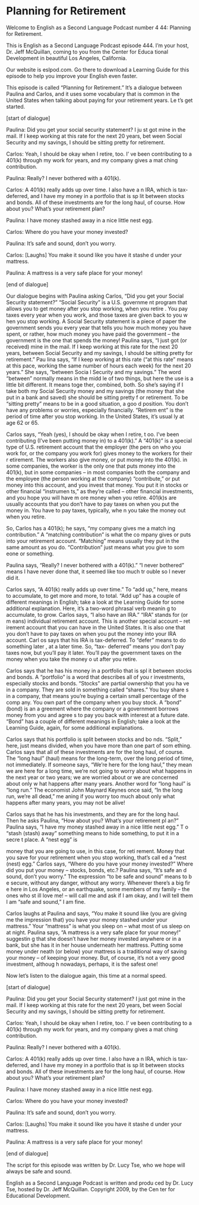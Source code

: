 # Planning for Retirement

Welcome to English as a Second Language Podcast number 4 44: Planning for Retirement.

This is English as a Second Language Podcast episode 444.  I’m your host, Dr. Jeff McQuillan, coming to you from the Center for Educa tional Development in beautiful Los Angeles, California.

Our website is eslpod.com.  Go there to download a Learning Guide for this episode to help you improve your English even faster.

This episode is called “Planning for Retirement.”  It’s a dialogue between Paulina and Carlos, and it uses some vocabulary that is common in the United States when talking about paying for your retirement years.  Le t’s get started.

[start of dialogue]

Paulina:  Did you get your social security statement?  I ju st got mine in the mail. If I keep working at this rate for the next 20 years, bet ween Social Security and my savings, I should be sitting pretty for retirement.

Carlos:  Yeah, I should be okay when I retire, too.  I’ ve been contributing to a 401(k) through my work for years, and my company gives a mat ching contribution.

Paulina:  Really?  I never bothered with a 401(k).

Carlos:  A 401(k) really adds up over time.  I also have a n IRA, which is tax- deferred, and I have my money in a portfolio that is sp lit between stocks and bonds.  All of these investments are for the long haul, of course.  How about you?  What’s your retirement plan?

Paulina:  I have money stashed away in a nice little nest  egg.

Carlos:  Where do you have your money invested?

Paulina:  It’s safe and sound, don’t you worry.

Carlos:  [Laughs] You make it sound like you have it stashe d under your mattress.

 Paulina:  A mattress is a very safe place for your money!

[end of dialogue]

Our dialogue begins with Paulina asking Carlos, “Did you  get your Social Security statement?”  “Social Security” is a U.S. governme nt program that allows you to get money after you stop working, when you retire .  You pay taxes every year when you work, and those taxes are given back to you w hen you stop working.  A Social Security statement is a piece of paper  the government sends you every year that tells you how much money you have spent, or rather, how much money you have paid the government – the government is the one that spends the money!  Paulina says, “I just got (or received) mine in the mail.  If I keep working at this rate for the next 20 years, between  Social Security and my savings, I should be sitting pretty for retirement.”  Pau lina says, “If I keep working at this rate (“at this rate” means at this pace, working the same number of hours each week) for the next 20 years.”  She says, “between Socia l Security and my savings.”  The word “between” normally means in the midd le of two things, but here the use is a little bit different.  It means toge ther, combined, both.  So she’s saying if I take both my Social Security money and my savings (the money that she put in a bank and saved) she should be sitting pretty f or retirement.  To be “sitting pretty” means to be in a good situation, a goo d position.  You don’t have any problems or worries, especially financially.  “Retirem ent” is the period of time after you stop working.  In the United States, it’s usual ly at age 62 or 65.

Carlos says, “Yeah (yes), I should be okay when I retire, t oo.  I’ve been contributing (I’ve been putting money in) to a 401(k).”   A “401(k)” is a special type of U.S. retirement account that the employer (the pers on who you work for, or the company you work for) gives money to the workers for their r etirement.  The workers also give money, or put money into the 401(k).  in some companies, the worker is the only one that puts money into the 401(k), but in some companies – in most companies both the company and the employee (the person working at the company) “contribute,” or put money into this account,  and you invest that money.  You put it in stocks or other financial “instrumen ts,” as they’re called – other financial investments, and you hope you will have m ore money when you retire.  401(k)s are usually accounts that you don’t have to pay taxes on when you put the money in.  You have to pay taxes, typically, whe n you take the money out when you retire.

So, Carlos has a 401(k); he says, “my company gives me a match ing contribution.”  A “matching contribution” is what the co mpany gives or puts into your retirement account.  “Matching” means usually they put  in the same amount as you do.  “Contribution” just means what you give to som eone or something.

 Paulina says, “Really?  I never bothered with a 401(k).”   “I never bothered” means I have never done that, it seemed like too much tr ouble so I never did it.

Carlos says, “A 401(k) really adds up over time.”  To “add up,” here, means to accumulate, to get more and more, to total.  “Add up”  has a couple of different meanings in English; take a look at the Learning Guide for some additional explanation.  Here, it’s a two-word phrasal verb meanin g to accumulate, to grow. Carlos says, “I also have an IRA.”  “IRA” stands for (or m eans) individual retirement account.  This is another special account – ret irement account that you can have in the United States.  It is also one that you don’t have to pay taxes on when you put the money into your IRA account.  Carl os says that his IRA is tax-deferred.  To “defer” means to do something later , at a later time.  So, “tax- deferred” means you don’t pay taxes now, but you’ll pay it later.  You’ll pay the government taxes on the money when you take the money o ut after you retire.

Carlos says that he has his money in a portfolio that is spl it between stocks and bonds.  A “portfolio” is a word that describes all of you r investments, especially stocks and bonds.  “Stocks” are partial ownership that you ha ve in a company. They are sold in something called “shares.”  You buy share s in a company, that means you’re buying a certain small percentage of the comp any.  You own part of the company when you buy stock.  A “bond” (bond) is an a greement where the company or a government borrows money from you and agree s to pay you back with interest at a future date.  “Bond” has a couple of different meanings in English; take a look at the Learning Guide, again, for some additional explanations.

Carlos says that his portfolio is split between stocks and bo nds.  “Split,” here, just means divided, when you have more than one part of som ething.  Carlos says that all of these investments are for the long haul, of  course.  The “long haul” (haul) means for the long-term, over the long period of time, not immediately.  If someone says, “We’re here for the long haul,” they mean  we are here for a long time, we’re not going to worry about what happens in the next year or two years; we are worried about or we are concerned about only w hat happens after many years.  Another word for “long haul” is “long run.”  The economist John Maynard Keynes once said, “In the long run, we’re all dead,” me aning if you worry too much about only what happens after many years, you may not be alive!

Carlos says that he has his investments, and they are for the  long haul.  Then he asks Paulina, “How about you?  What’s your retirement pl an?”  Paulina says, “I have my money stashed away in a nice little nest egg.”  T o “stash (stash) away” something means to hide something, to put it in a secre t place.  A “nest egg” is

 money that you are going to use, in this case, for reti rement.  Money that you save for your retirement when you stop working, that’s call ed a “nest (nest) egg.” Carlos says, “Where do you have your money invested?”  Where  did you put your money – stocks, bonds, etc.?  Paulina says, “It’s safe an d sound, don’t you worry.”  The expression “to be safe and sound” means to b e secure, without any danger, without any worry.  Whenever there’s a big fir e here in Los Angeles, or an earthquake, some members of my family – the ones who st ill love me! – will call me and ask if I am okay, and I will tell them I am “safe and sound,” I am fine.

Carlos laughs at Paulina and says, “You make it sound like  (you are giving me the impression that) you have your money stashed under your mattress.”  Your “mattress” is what you sleep on – what most of us sleep on at night.  Paulina says, “A mattress is a very safe place for your money!” suggestin g that she doesn’t have her money invested anywhere or in a bank, but  she has it in her house underneath her mattress.  Putting some money under neath (or below) your mattress is a traditional way of saving your money – of  keeping your money. But, of course, it’s not a very good investment, althoug h nowadays, perhaps, it is the safest one!

Now let’s listen to the dialogue again, this time at a  normal speed.

[start of dialogue]

Paulina:  Did you get your Social Security statement?  I just got mine in the mail. If I keep working at this rate for the next 20 years, bet ween Social Security and my savings, I should be sitting pretty for retirement.

Carlos:  Yeah, I should be okay when I retire, too.  I’ ve been contributing to a 401(k) through my work for years, and my company gives a mat ching contribution.

Paulina:  Really?  I never bothered with a 401(k).

Carlos:  A 401(k) really adds up over time.  I also have a n IRA, which is tax- deferred, and I have my money in a portfolio that is sp lit between stocks and bonds.  All of these investments are for the long haul, of course.  How about you?  What’s your retirement plan?

Paulina:  I have money stashed away in a nice little nest  egg.

Carlos:  Where do you have your money invested?

 Paulina:  It’s safe and sound, don’t you worry.

Carlos:  [Laughs] You make it sound like you have it stashe d under your mattress.

Paulina:  A mattress is a very safe place for your money!

[end of dialogue]

The script for this episode was written by Dr. Lucy Tse, who  we hope will always be safe and sound.



English as a Second Language Podcast is written and produ ced by Dr. Lucy Tse, hosted by Dr. Jeff McQuillan.  Copyright 2009, by the Cen ter for Educational Development.

